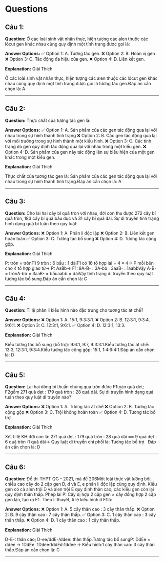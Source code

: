 # Questions

## Câu 1:

**Question:** Ở các loài sinh vật nhân thực, hiện tượng các alen thuộc các lôcut gen khác nhau cùng quy định một tính trạng được gọi là:

**Answer Options:**
✅ Option 1: A. Tương tác gen.
❌ Option 2: B. Hoán vị gen
❌ Option 3: C. Tác động đa hiệu của gen.
❌ Option 4: D. Liên kết gen.

**Explanation:** Giải Thích


Ở các loài sinh vật nhân thực, hiện tượng các alen thuộc các lôcut gen khác nhau cùng quy định một tính trạng được gọi là tương tác gen.Đáp án cần chọn là: A

---

## Câu 2:

**Question:** Thực chất của tương tác gen là:

**Answer Options:**
✅ Option 1: A. Sản phẩm của các gen tác động qua lại với nhau trong sự hình thành tính trạng
❌ Option 2: B. Các gen tác động qua lại với môi trường trong sự hình thành một kiểu hình.
❌ Option 3: C. Các tính trạng do gen quy định tác động qua lại với nhau trong một kiểu gen.
❌ Option 4: D. Sản phẩm của gen này tác động lên sự biểu hiện của một gen khác trong một kiểu gen.

**Explanation:** Giải Thích


Thực chất của tương tác gen là: Sản phẩm của các gen tác động qua lại với nhau trong sự hình thành tính trạng.Đáp án cần chọn là: A

---

## Câu 3:

**Question:** Cho lai hai cây bí quả tròn với nhau, đời con thu được 272 cây bí quả tròn, 183 cây bí quả bầu dục và 31 cây bí quả dài. Sự di truyền tính trạng hình dạng quả bí tuân theo quy luật:

**Answer Options:**
❌ Option 1: A. Phân li độc lập
❌ Option 2: B. Liên kết gen hoàn toàn
✅ Option 3: C. Tương tác bổ sung
❌ Option 4: D. Tương tác cộng gộp.

**Explanation:** Giải Thích


P: tròn × trònF1 9 tròn : 6 bầu : 1 dàiF1 có 16 tổ hợp lai = 4 × 4→ P mỗi bên cho 4 tổ hợp giao tử→ P: AaBb→ F1: 9A-B- : 3A-bb : 3aaB- : 1aabbVậy A-B- = trònA-bb = 3aaB- = bầuaabb = dàiVậy tính trạng di truyền theo quy luật tương tác bổ sung.Đáp án cần chọn là: C

---

## Câu 4:

**Question:** Tỉ lệ phân li kiểu hình nào đặc trưng cho tương tác át chế?

**Answer Options:**
❌ Option 1: A. 15:1, 9:3:3:1.
❌ Option 2: B. 12:3:1, 9:3:4, 9:6:1.
❌ Option 3: C. 12:3:1, 9:6:1.
✅ Option 4: D. 12:3:1, 13:3.

**Explanation:** Giải Thích


Kiểu tương tác bổ sung (bổ trợ): 9:6:1, 9:7, 9:3:3:1.Kiểu tương tác át chế: 13:3, 12:3:1, 9:3:4.Kiểu tương tác cộng gộp: 15:1, 1:4:6:4:1.Đáp án cần chọn là: D

---

## Câu 5:

**Question:** Lai hai dòng bí thuần chủng quả tròn được F1toàn quả dẹt; F2gồm 271 quả dẹt : 179 quả tròn : 28 quả dài. Sự di truyền hình dạng quả tuân theo quy luật di truyền nào?

**Answer Options:**
❌ Option 1: A. Tương tác át chế
❌ Option 2: B. Tương tác cộng gộp
❌ Option 3: C. Trội không hoàn toàn
✅ Option 4: D. Tương tác bổ trợ

**Explanation:** Giải Thích


Xét tỉ lệ KH đời con là: 271 quả dẹt : 179 quả tròn : 28 quả dài ≈≈ 9 quả dẹt : 6 quả tròn :1 quả dài→ Quy luật di truyền chi phối là: Tương tác bổ trợ   Đáp án cần chọn là: D

---

## Câu 6:

**Question:** Đề thi THPT QG – 2021, mã đề 206Một loài thực vật lưỡng bội, chiều cao cây do 2 cặp gen D, d và E, e phân li độc lập cùng quy định. Kiểu gen có cả alen trội D và alen trội E quy định thân cao, các kiểu gen còn lại quy định thân thấp. Phép lai P: Cây dị hợp 2 cặp gen × cây đồng hợp 2 cặp gen lặn, tạo ra F1. Theo lí thuyết, tỉ lệ kiểu hình ở F1là:

**Answer Options:**
❌ Option 1: A. 5 cây thân cao : 3 cây thân thấp.
❌ Option 2: B. 9 cây thân cao : 7 cây thân thấp.
✅ Option 3: C. 1 cây thân cao : 3 cây thân thấp.
❌ Option 4: D. 1 cây thân cao : 1 cây thân thấp.

**Explanation:** Giải Thích


D-E-: thân cao; D-ee/ddE-/ddee: thân thấp.Tương tác bổ sungP: DdEe × ddee → 1DdEe: 1Ddee:1ddEd:1ddee → Kiểu hình:1 cây thân cao: 3 cây thân thấp.Đáp án cần chọn là: C

---

